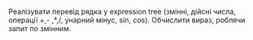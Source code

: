 Реалізувати перевід рядка у expression tree (змінні, дійсні числа, операції +,-
,*,/, унарний мінус, sin, cos). Обчислити вираз, роблячи запит по змінним.
